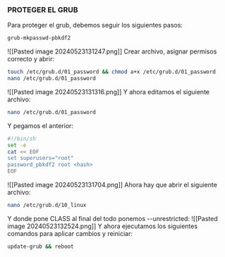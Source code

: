 ### PROTEGER EL GRUB
Para proteger el grub, debemos seguir los siguientes pasos:
```bash
grub-mkpasswd-pbkdf2
```
![[Pasted image 20240523131247.png]]
Crear archivo, asignar permisos correcto y abrir:
```bash
touch /etc/grub.d/01_password && chmod a+x /etc/grub.d/01_password
nano /etc/grub.d/01_password
```
![[Pasted image 20240523131316.png]]
Y ahora editamos el siguiente archivo:
```bash
nano /etc/grub.d/01_password
```
Y pegamos el anterior:
```bash
#!/bin/sh
set -e
cat << EOF
set superusers="root"
password_pbkdf2 root <hash>
EOF
```
![[Pasted image 20240523131704.png]]
Ahora hay que abrir el siguiente archivo:
```bash
nano /etc/grub.d/10_linux
```
Y donde pone CLASS al final del todo ponemos --unrestricted:
![[Pasted image 20240523132524.png]]
Y ahora ejecutamos los siguientes comandos para aplicar cambios y reiniciar:
```bash
update-grub && reboot
```
